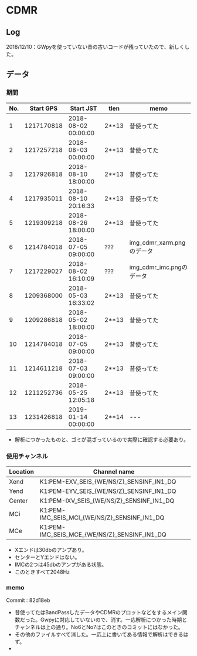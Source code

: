 # CDMR
## Log

2018/12/10：GWpyを使っていない昔の古いコードが残っていたので、新しくした。


## データ
### 期間
|No.   |Start GPS  | Start JST           | tlen  | memo |
| ---  |---------- | --------------------| ----- | --- |
|1     |1217170818 | 2018-08-02 00:00:00 | 2**13 | 昔使ってた |
|2     |1217257218 | 2018-08-03 00:00:00 | 2**13 | 昔使ってた |
|3     |1217926818 | 2018-08-10 18:00:00 | 2**13 | 昔使ってた |
|4     |1217935011 | 2018-08-10 20:16:33 | 2**13 | 昔使ってた |
|5     |1219309218 | 2018-08-26 18:00:00 | 2**13 | 昔使ってた |
|6     |1214784018 | 2018-07-05 09:00:00 | ???   | img\_cdmr\_xarm.pngのデータ |
|7     |1217229027 | 2018-08-02 16:10:09 | ???   | img\_cdmr\_imc.pngのデータ |
|8     |1209368000 | 2018-05-03 16:33:02 | 2**13 | 昔使ってた |
|9     |1209286818 | 2018-05-02 18:00:00 | 2**13 | 昔使ってた |
|10    |1214784018 | 2018-07-05 09:00:00 | 2**13 | 昔使ってた |
|11    |1214611218 | 2018-07-03 09:00:00 | 2**13 | 昔使ってた |
|12    |1211252736 | 2018-05-25 12:05:18 | 2**13 | 昔使ってた |
|13    |1231426818 | 2019-01-14 00:00:00 | 2**14 | --- |

 * 解析につかったものと、ゴミが混ざっているので実際に確認する必要あり。


### 使用チャンネル
|Location| Channel name|
|---|---|
|Xend  | K1:PEM-EXV\_SEIS\_{WE/NS/Z}\_SENSINF\_IN1\_DQ | 
|Yend  | K1:PEM-EYV\_SEIS\_{WE/NS/Z}\_SENSINF\_IN1\_DQ |
|Center| K1:PEM-IXV\_SEIS\_{WE/NS/Z}\_SENSINF\_IN1\_DQ |
|MCi | K1:PEM-IMC\_SEIS\_MCI\_{WE/NS/Z}\_SENSINF\_IN1\_DQ |
|MCe | K1:PEM-IMC\_SEIS\_MCE\_{WE/NS/Z}\_SENSINF\_IN1\_DQ |


 * Xエンドは30dbのアンプあり。
 * センターとYエンドはない。
 * IMCの2つは45dbのアンプがある状態。
 * このときすべて2048Hz









### memo

Commit : 82d18eb

* 昔使ってたはBandPassしたデータやCDMRのプロットなどをするメイン関数だった。Gwpyに対応していないので、消す。一応解析につかった時期とチャンネルは上の通り。No6とNo7はこのときのコミットにはなかった。
* その他のファイルすべて消した。一応上に書いてある情報で解析はできるはず。
* 
